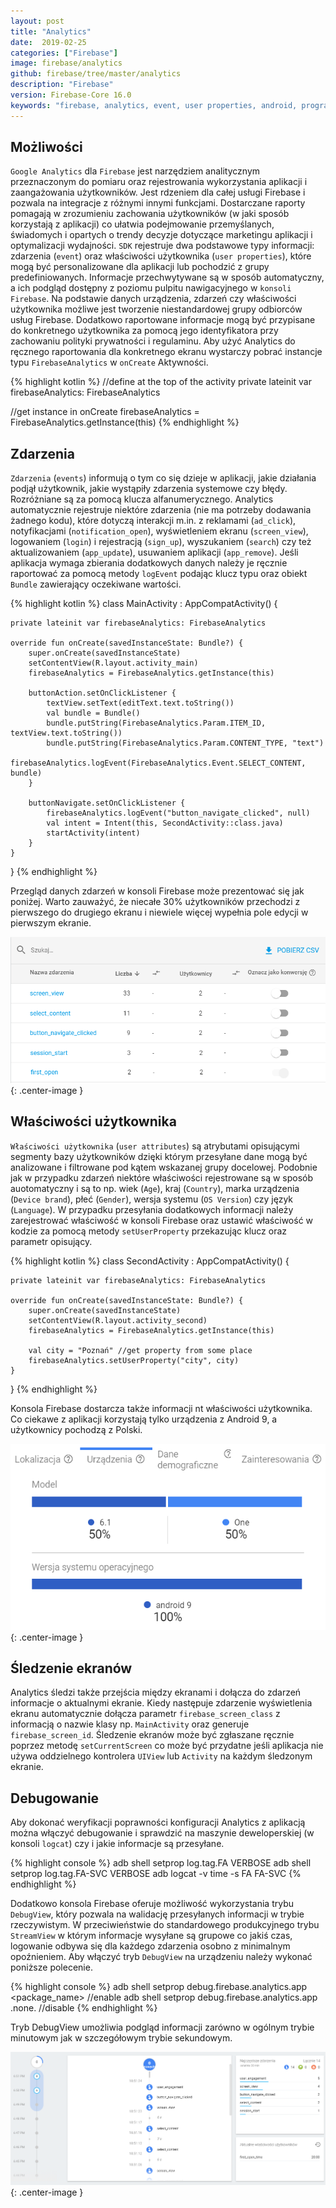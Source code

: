 ```yaml
---
layout: post
title: "Analytics"
date:  2019-02-25
categories: ["Firebase"]
image: firebase/analytics
github: firebase/tree/master/analytics
description: "Firebase"
version: Firebase-Core 16.0
keywords: "firebase, analytics, event, user properties, android, programowanie, programming"
---
```


## Możliwości
`Google Analytics` dla `Firebase` jest narzędziem analitycznym przeznaczonym do pomiaru oraz rejestrowania wykorzystania aplikacji i zaangażowania użytkowników. Jest rdzeniem dla całej usługi Firebase i pozwala na integracje z różnymi innymi funkcjami. Dostarczane raporty pomagają w zrozumieniu zachowania użytkowników (w jaki sposób korzystają z aplikacji) co ułatwia podejmowanie przemyślanych, świadomych i opartych o trendy decyzje dotyczące marketingu aplikacji i optymalizacji wydajności. `SDK` rejestruje dwa podstawowe typy informacji: zdarzenia (`event`) oraz właściwości użytkownika (`user properties`), które mogą być personalizowane dla aplikacji lub pochodzić z grupy predefiniowanych. Informacje przechwytywane są w sposób automatyczny, a ich podgląd dostępny z poziomu pulpitu nawigacyjnego w `konsoli Firebase`. Na podstawie danych urządzenia, zdarzeń czy właściwości użytkownika możliwe jest tworzenie niestandardowej grupy odbiorców usług Firebase. Dodatkowo raportowane informacje mogą być przypisane do konkretnego użytkownika za pomocą jego identyfikatora przy zachowaniu polityki prywatności i regulaminu. Aby użyć Analytics do ręcznego raportowania dla konkretnego ekranu wystarczy pobrać instancje typu `FirebaseAnalytics` w `onCreate` Aktywności.

{% highlight kotlin %}
//define at the top of the activity
private lateinit var firebaseAnalytics: FirebaseAnalytics

//get instance in onCreate
firebaseAnalytics = FirebaseAnalytics.getInstance(this)
{% endhighlight %}

## Zdarzenia
`Zdarzenia` (`events`) informują o tym co się dzieje w aplikacji, jakie działania podjął użytkownik, jakie wystąpiły zdarzenia systemowe czy błędy. Rozróżniane są za pomocą klucza alfanumerycznego. Analytics automatycznie rejestruje niektóre zdarzenia (nie ma potrzeby dodawania żadnego kodu), które dotyczą interakcji m.in. z reklamami (`ad_click`), notyfikacjami (`notification_open`), wyświetleniem ekranu (`screen_view`), logowaniem (`login`) i rejestracją (`sign_up`), wyszukaniem (`search`) czy też aktualizowaniem (`app_update`), usuwaniem aplikacji (`app_remove`). Jeśli aplikacja wymaga zbierania dodatkowych danych należy je ręcznie raportować za pomocą metody `logEvent` podając klucz typu oraz obiekt `Bundle` zawierający oczekiwane wartości.

{% highlight kotlin %}
class MainActivity : AppCompatActivity() {

    private lateinit var firebaseAnalytics: FirebaseAnalytics

    override fun onCreate(savedInstanceState: Bundle?) {
        super.onCreate(savedInstanceState)
        setContentView(R.layout.activity_main)
        firebaseAnalytics = FirebaseAnalytics.getInstance(this)

        buttonAction.setOnClickListener {
            textView.setText(editText.text.toString())
            val bundle = Bundle()
            bundle.putString(FirebaseAnalytics.Param.ITEM_ID, textView.text.toString())
            bundle.putString(FirebaseAnalytics.Param.CONTENT_TYPE, "text")
            firebaseAnalytics.logEvent(FirebaseAnalytics.Event.SELECT_CONTENT, bundle)
        }

        buttonNavigate.setOnClickListener {
            firebaseAnalytics.logEvent("button_navigate_clicked", null)
            val intent = Intent(this, SecondActivity::class.java)
            startActivity(intent)
        }
    }
}
{% endhighlight %}

Przegląd danych zdarzeń w konsoli Firebase może prezentować się jak poniżej. Warto zauważyć, że niecałe 30% użytkowników przechodzi z pierwszego do drugiego ekranu i niewiele więcej wypełnia pole edycji w pierwszym ekranie.

![Statystyki zdarzeń](/assets/img/diagrams/firebase/analytics_events.png){: .center-image }

## Właściwości użytkownika
`Właściwości użytkownika` (`user attributes`) są atrybutami opisującymi segmenty bazy użytkowników dzięki którym przesyłane dane mogą być analizowane i filtrowane pod kątem wskazanej grupy docelowej. Podobnie jak w przypadku zdarzeń niektóre właściwości rejestrowane są w sposób auotomatyczny i są to np. wiek (`Age`), kraj (`Country`), marka urządzenia (`Device brand`), płeć (`Gender`), wersja systemu (`OS Version`) czy język (`Language`). W przypadku przesyłania dodatkowych informacji należy zarejestrować właściwość w konsoli Firebase oraz ustawić właściwość w kodzie za pomocą metody `setUserProperty` przekazując klucz oraz parametr opisujący.

{% highlight kotlin %}
class SecondActivity : AppCompatActivity() {

    private lateinit var firebaseAnalytics: FirebaseAnalytics

    override fun onCreate(savedInstanceState: Bundle?) {
        super.onCreate(savedInstanceState)
        setContentView(R.layout.activity_second)
        firebaseAnalytics = FirebaseAnalytics.getInstance(this)

        val city = "Poznań" //get property from some place
        firebaseAnalytics.setUserProperty("city", city)
    }
}
{% endhighlight %}

Konsola Firebase dostarcza także informacji nt właściwości użytkownika. Co ciekawe z aplikacji korzystają tylko urządzenia z Android 9, a użytkownicy pochodzą z Polski.

![Statystyki właściwości użytkownika](/assets/img/diagrams/firebase/analytics_user_properties.png){: .center-image }

## Śledzenie ekranów
Analytics śledzi także przejścia między ekranami i dołącza do zdarzeń informacje o aktualnymi ekranie. Kiedy następuje zdarzenie wyświetlenia ekranu automatycznie dołącza parametr `firebase_screen_class` z informacją o nazwie klasy np. `MainActivity` oraz generuje `firebase_screen_id`. Śledzenie ekranów może być zgłaszane ręcznie poprzez metodę `setCurrentScreen` co może być przydatne jeśli aplikacja nie używa oddzielnego kontrolera `UIView` lub `Activity` na każdym śledzonym ekranie.

## Debugowanie
Aby dokonać weryfikacji poprawności konfiguracji Analytics z aplikacją można włączyć debugowanie i sprawdzić na maszynie deweloperskiej (w konsoli `logcat`) czy i jakie informacje są przesyłane.

{% highlight console %}
adb shell setprop log.tag.FA VERBOSE
adb shell setprop log.tag.FA-SVC VERBOSE
adb logcat -v time -s FA FA-SVC
{% endhighlight %}

Dodatkowo konsola Firebase oferuje możliwość wykorzystania trybu `DebugView`, który pozwala na walidację przesyłanych informacji w trybie rzeczywistym. W przeciwieństwie do standardowego produkcyjnego trybu `StreamView` w którym informacje wysyłane są grupowe co jakiś czas, logowanie odbywa się dla każdego zdarzenia osobno z minimalnym opoźnieniem. Aby włączyć tryb `DebugView` na urządzeniu należy wykonać poniższe polecenie.

{% highlight console %}
adb shell setprop debug.firebase.analytics.app <package_name> //enable
adb shell setprop debug.firebase.analytics.app .none. //disable
{% endhighlight %}

Tryb DebugView umożliwia podgląd informacji zarówno w ogólnym trybie minutowym jak w szczegółowym trybie sekundowym.

![Tryb DebugView](/assets/img/diagrams/firebase/analytics_debug_view.png){: .center-image }